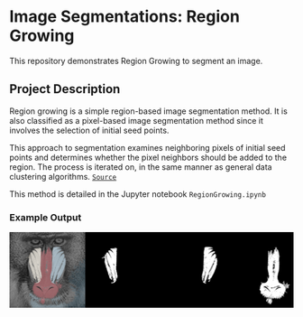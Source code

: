 # Image Segmentations: Region Growing
This repository demonstrates Region Growing to segment an image.

## Project Description
Region growing is a simple region-based image segmentation method.
It is also classified as a pixel-based image segmentation method since it involves the selection of initial seed points.

This approach to segmentation examines neighboring pixels of initial seed points and determines whether the pixel neighbors 
should be added to the region. The process is iterated on, in the same manner as general data clustering algorithms.
[`Source`](https://en.wikipedia.org/wiki/Region_growing)

This method is detailed in the Jupyter notebook `RegionGrowing.ipynb`
 

### Example Output
![region](/images/RegionGrowing.png)
